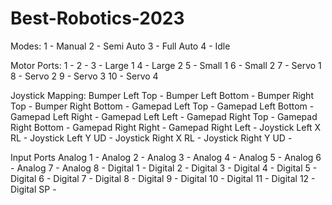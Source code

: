 # Best-Robotics-2023

Modes:
1 - Manual
2 - Semi Auto
3 - Full Auto
4 - Idle

Motor Ports:
1  - 
2  - 
3  - Large 1
4  - Large 2
5  - Small 1
6  - Small 2
7  - Servo 1
8  - Servo 2
9  - Servo 3
10 - Servo 4

Joystick Mapping:
Bumper   Left  Top    - 
Bumper   Left  Bottom - 
Bumper   Right Top    - 
Bumper   Right Bottom - 
Gamepad  Left  Top    -
Gamepad  Left  Bottom - 
Gamepad  Left  Right  - 
Gamepad  Left  Left   - 
Gamepad  Right Top    -
Gamepad  Right Bottom - 
Gamepad  Right Right  - 
Gamepad  Right Left   - 
Joystick Left  X RL   - 
Joystick Left  Y UD   - 
Joystick Right X RL   - 
Joystick Right Y UD   - 

Input Ports
Analog  1  - 
Analog  2  - 
Analog  3  - 
Analog  4  - 
Analog  5  - 
Analog  6  - 
Analog  7  - 
Analog  8  - 
Digital 1  - 
Digital 2  - 
Digital 3  - 
Digital 4  - 
Digital 5  - 
Digital 6  - 
Digital 7  - 
Digital 8  - 
Digital 9  - 
Digital 10 - 
Digital 11 - 
Digital 12 - 
Digital SP - 
